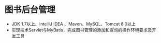 # 图书后台管理
*  JDK 1.7以上、IntelliJ IDEA 、Maven、MySQL、Tomcat 8.0以上
* 实现技术Servlet与MyBatis，完成图书管理的添加和查询的操作环境要求及开发工具


